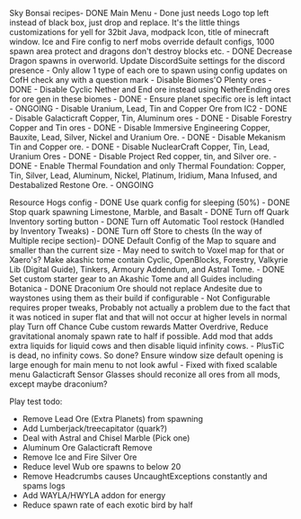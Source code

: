 Sky Bonsai recipes- DONE
Main Menu - Done just needs Logo top left instead of black box, just drop and replace.
It's the little things customizations for yell for 32bit Java, modpack Icon, title of minecraft window.
Ice and Fire config to nerf mobs override default configs, 1000 spawn area protect and dragons don't destroy blocks etc. - DONE
Decrease Dragon spawns in overworld.
Update DiscordSuite settings for the discord presence - 
Only allow 1 type of each ore to spawn using config updates on CofH check any with a question mark
	- Disable Biomes'O Plenty ores - DONE
	- Disable Cyclic Nether and End ore instead using NetherEnding ores for ore gen in these biomes - DONE
	- Ensure planet specific ore is left intact - ONGOING
	- Disable Uranium, Lead, Tin and Copper Ore from IC2 - DONE
	- Disable Galacticraft Copper, Tin, Aluminum ores - DONE
	- Disable Forestry Copper and Tin ores - DONE
	- Disable Immersive Engineering Copper, Bauxite, Lead, Silver, Nickel and Uranium Ore. - DONE
	- Disable Mekanism Tin and Copper ore. - DONE
	- Disable NuclearCraft Copper, Tin, Lead, Uranium Ores - DONE
	- Disable Project Red copper, tin, and Silver ore. - DONE
	- Enable Thermal Foundation and only Thermal Foundation: Copper, Tin, Silver, Lead, Aluminum, Nickel, Platinum, Iridium, Mana Infused, and Destabalized Restone Ore. - ONGOING

Resource Hogs config - DONE
Use quark config for sleeping (50%) - DONE
Stop quark spawning Limestone, Marble, and Basalt - DONE
Turn off Quark Inventory sorting button - DONE
Turn off Automatic Tool restock (Handled by Inventory Tweaks) - DONE
Turn off Store to chests (In the way of Multiple recipe section)- DONE
Default Config of the Map to square and smaller than the current size - May need to switch to Voxel map for that or Xaero's?
Make akashic tome contain Cyclic, OpenBlocks, Forestry, Valkyrie Lib (Digital Guide), Tinkers, Armoury Addendum, and Astral Tome. - DONE
	Set custom starter gear to an Akashic Tome and all Guides including Botanica - DONE
Draconium Ore should not replace Andesite due to waystones using them as their build if configurable - Not Configurable requires proper tweaks, Probably not actually a problem due to the fact that it was noticed in super flat and that will not occur at higher levels in normal play 
Turn off Chance Cube custom rewards
Matter Overdrive, Reduce gravitational anomaly spawn rate to half if possible.
Add mod that adds extra liquids for liquid cows and then disable liquid infinity cows. - PlusTiC is dead, no infinity cows. So done?
Ensure window size default opening is large enough for main menu to not look awful - Fixed with fixed scalable menu
Galacticraft Sensor Glasses should reconize all ores from all mods, except maybe draconium?

Play test todo:
- Remove Lead Ore (Extra Planets) from spawning
- Add Lumberjack/treecapitator (quark?)
- Deal with Astral and Chisel Marble (Pick one)
- Aluminum Ore Galacticraft Remove
- Remove Ice and Fire Silver Ore
- Reduce level Wub ore spawns to below 20
- Remove Headcrumbs causes UncaughtExceptions constantly and spams logs
- Add WAYLA/HWYLA addon for energy
- Reduce spawn rate of each exotic bird by half
